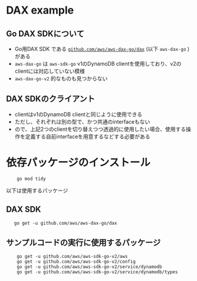# DAX example

## Go DAX SDKについて
- Go用DAX SDK である [`github.com/aws/aws-dax-go/dax`](https://github.com/aws/aws-dax-go) (以下 `aws-dax-go` )がある
- `aws-dax-go` は `aws-sdk-go` v1のDynamoDB clientを使用しており、v2のclientには対応していない模様
- `aws-dax-go-v2` 的なものも見つからない

## DAX SDKのクライアント
- clientはv1のDynamoDB clientと同じように使用できる
- ただし、それぞれは別の型で、かつ共通のinterfaceもない
- ので、上記2つのclientを切り替えつつ透過的に使用したい場合、使用する操作を定義する自前interfaceを用意するなどする必要がある

# 依存パッケージのインストール

```shell
    go mod tidy
```

以下は使用するパッケージ

## DAX SDK
```shell
   go get -u github.com/aws/aws-dax-go/dax
```

## サンプルコードの実行に使用するパッケージ
```shell
	go get -u github.com/aws/aws-sdk-go-v2/aws
	go get -u github.com/aws/aws-sdk-go-v2/config
	go get -u github.com/aws/aws-sdk-go-v2/service/dynamodb
	go get -u github.com/aws/aws-sdk-go-v2/service/dynamodb/types
```

